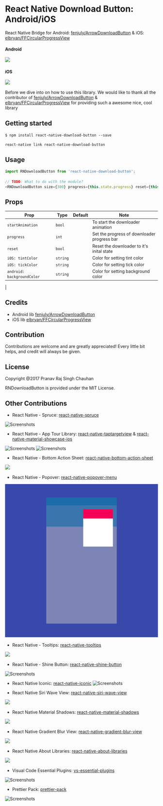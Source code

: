 
# React Native Download Button: Android/iOS

React Native Bridge for Android: [fenjuly/ArrowDownloadButton](https://github.com/fenjuly/ArrowDownloadButton) & iOS: [elbryan/FFCircularProgressView](https://github.com/elbryan/FFCircularProgressView)

#### Android
![](https://github.com/fenjuly/ArrowDownloadButton/raw/master/screenshots/arrowdownloadbutton.gif)

#### iOS
![](https://camo.githubusercontent.com/9030298750a4792e8e8bdec30219baa644afaf75/68747470733a2f2f7261772e6769746875622e636f6d2f656c627279616e2f464643697263756c617250726f6772657373566965772f6d61737465722f4d656469612f73616d706c652e676966)

Before we dive into on how to use this library. We would like to thank all the contributor of [fenjuly/ArrowDownloadButton](https://github.com/fenjuly/ArrowDownloadButton) & [elbryan/FFCircularProgressView](https://github.com/elbryan/FFCircularProgressView) for providing such a awesome nice, cool library


## Getting started

`$ npm install react-native-download-button --save`

`react-native link react-native-download-button`

## Usage

```javascript
import RNDownloadButton from 'react-native-download-button';

// TODO: What to do with the module?
<RNDownloadButton size={300} progress={this.state.progress} reset={this.state.reset} onPress={this._onPress} />
```

## Props

| Prop              | Type       | Default | Note                                                                                                       |
| ----------------- | ---------- | ------- | ---------------------------------------------------------------------------------------------------------- |
| `startAnimation`       | `bool`     |         | To start the downloader animation
| `progress`      | `int`     |         | Set the progress of downloader progress bar
| `reset`       | `bool`     |         | Reset the downloader to it's inital state                                                            
| `iOS: tintColor`       | `string`     |         | Color for setting tint color           
| `iOS: tickColor`       | `string`     |         | Color for setting tick color           
| `android: backgroundColor`       | `string`    | | Color for setting background color                     
|


## Credits

- Android lib [fenjuly/ArrowDownloadButton](https://github.com/fenjuly/ArrowDownloadButton)
- iOS lib [elbryan/FFCircularProgressView](https://github.com/elbryan/FFCircularProgressView)

## Contribution
Contributions are welcome and are greatly appreciated! Every little bit helps, and credit will always be given.


## License
Copyright @2017 Pranav Raj Singh Chauhan

RNDownloadButton is provided under the MIT License.




## Other Contributions
- React Native - Spruce: [react-native-spruce](https://github.com/prscX/react-native-spruce)

![Screenshots](https://github.com/willowtreeapps/spruce-ios/raw/master/imgs/extensibility-tests.gif)

- React Native - App Tour Library: [react-native-taptargetview](https://github.com/prscX/react-native-taptargetview) & [react-native-material-showcase-ios](https://github.com/prscX/react-native-material-showcase-ios)

![Screenshots](https://github.com/KeepSafe/TapTargetView/raw/master/.github/video.gif)
![Screenshots](https://github.com/aromajoin/material-showcase-ios/raw/master/art/material-showcase.gif?raw=true)

- React Native - Bottom Action Sheet: [react-native-bottom-action-sheet](https://github.com/prscX/react-native-bottom-action-sheet)

![](https://github.com/rubensousa/BottomSheetBuilder/raw/master/screens/normal_demo.gif)

- React Native - Popover: [react-native-popover-menu](https://github.com/prscX/react-native-popover-menu)

![](https://github.com/zawadz88/MaterialPopupMenu/raw/master/art/components_menus.png)

- React Native - Tooltips: [react-native-tooltips](https://github.com/prscX/react-native-tooltips)

![](https://camo.githubusercontent.com/add1764d27026b81adb117e07a10781c9abbde1b/687474703a2f2f692e696d6775722e636f6d2f4f4e383257526c2e676966)

- React Native - Shine Button: [react-native-shine-button](https://github.com/prscX/react-native-shine-button)

![Screenshots](https://raw.githubusercontent.com/ChadCSong/ShineButton/master/demo_shine_others.gif)

- React Native Iconic: [react-native-iconic](https://github.com/prscX/react-native-iconic)
![Screenshots](https://camo.githubusercontent.com/b18993cbfe91de8abdc0019dc9a6cd44707eec21/68747470733a2f2f6431337961637572716a676172612e636c6f756466726f6e742e6e65742f75736572732f3338313133332f73637265656e73686f74732f313639363538302f766266706f70666c6174627574746f6e332e676966)


- React Native Siri Wave View: [react-native-siri-wave-view](https://github.com/prscX/react-native-siri-wave-view)

![](https://cdn.dribbble.com/users/341264/screenshots/2203511/wave.gif)

- React Native Material Shadows: [react-native-material-shadows](https://github.com/prscX/react-native-material-shadows)

![](
https://raw.githubusercontent.com/harjot-oberai/MaterialShadows/master/screens/cover.png
)

- React Native Gradient Blur View: [react-native-gradient-blur-view](https://github.com/prscX/react-native-gradient-blur-view)

![](
https://github.com/prscX/react-native-gradient-blur-view/raw/master/assets/hero.png
)

- React Native About Libraries: [react-native-about-libraries](https://github.com/prscX/react-native-about-libraries)

![](
https://github.com/prscX/react-native-about-libraries/raw/master/hero.png
)

- Visual Code Essential Plugins: [vs-essential-plugins](https://github.com/prscX/vs-essential-plugins)

![Screenshots](https://pbs.twimg.com/profile_images/922911523328081920/jEKFRPKV_400x400.jpg)

- Prettier Pack: [prettier-pack](https://github.com/prscX/prettier-pack)

![Screenshots](https://raw.githubusercontent.com/prettier/prettier-logo/master/images/prettier-banner-light.png)


